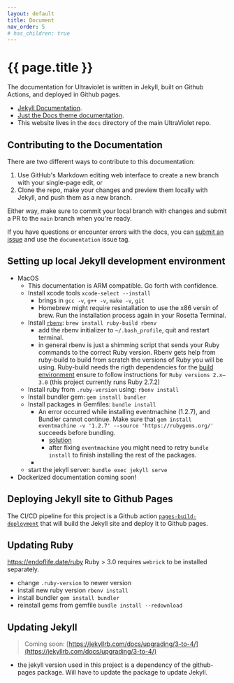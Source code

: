 ```yaml
---
layout: default
title: Document
nav_order: 5
# has_children: true
---
```

# {{ page.title }}


The documentation for Ultraviolet is written in Jekyll, built on Github Actions, and deployed in Github pages.

- [Jekyll Documentation](https://jekyllrb.com/docs/). 
- [Just the Docs theme documentation](https://pmarsceill.github.io/just-the-docs/).
- This website lives in the `docs` directory of the main UltraViolet repo.

## Contributing to the Documentation

There are two different ways to contribute to this documentation:
1. Use GitHub's Markdown editing web interface to create a new branch with your single-page edit, or
2. Clone the repo, make your changes and preview them locally with Jekyll, and push them as a new branch.

Either way, make sure to commit your local branch with changes and submit a PR to the `main` branch when you're ready.

If you have questions or encounter errors with the docs, you can [submit an issue](https://github.com/nyudlts/ultraviolet/issuess) and use the `documentation` issue tag.

## Setting up local Jekyll development environment

- MacOS
    - This documentation is ARM compatible. Go forth with confidence.
    - Install xcode tools `xcode-select --install`
        - brings in `gcc -v`, `g++ -v`, `make -v`, `git`
        - Homebrew might require resintallation to use the x86 versin of brew. Run the installation process again in your Rosetta Terminal.
    - Install [`rbenv`](https://github.com/rbenv/rbenv): `brew install ruby-build rbenv`
        - add the rbenv initializer to `~/.bash_profile`, quit and restart terminal.
        - in general rbenv is just a shimming script that sends your Ruby commands to the correct Ruby version. Rbenv gets help from ruby-build to build from scratch the versions of Ruby you will be using. Ruby-build needs the rigth dependencies for the [build environment](https://github.com/rbenv/ruby-build/wiki#suggested-build-environment) ensure to follow instructions for `Ruby versions 2.x–3.0` (this project currently runs Ruby 2.7.2)
    - Install ruby from `.ruby-version` using: `rbenv install`
    - Install bundler gem: `gem install bundler`
    - Install packages in Gemfiles: `bundle install`
        - An error occurred while installing eventmachine (1.2.7), and Bundler cannot continue. Make sure that `gem install eventmachine -v '1.2.7' --source 'https://rubygems.org/'` succeeds before bundling.
            - [solution](https://stackoverflow.com/questions/70991441/i-cant-install-eventmachine-gem-on-mac-m1)
            - after fixing `eventmachine` you might need to retry `bundle install` to finish installing the rest of the packages.
        - 
    - start the jekyll server: `bundle exec jekyll serve`
- Dockerized documentation coming soon!

## Deploying Jekyll site to Github Pages

The CI/CD pipeline for this project is a Github action [`pages-build-deployment`](https://github.com/nyudlts/ultraviolet/actions/workflows/pages/pages-build-deployment) that will build the Jekyll site and deploy it to Github pages.

## Updating Ruby

https://endoflife.date/ruby
Ruby > 3.0 requires `webrick` to be installed separately.  

- change `.ruby-version` to newer version
- install new ruby version `rbenv install`
- install bundler `gem install bundler`
- reinstall gems from gemfile `bundle install --redownload`

## Updating Jekyll
> Coming soon: [https://jekyllrb.com/docs/upgrading/3-to-4/](https://jekyllrb.com/docs/upgrading/3-to-4/)
- the jekyll version used in this project is a dependency of the github-pages package. Will have to update the package to update Jekyll.

